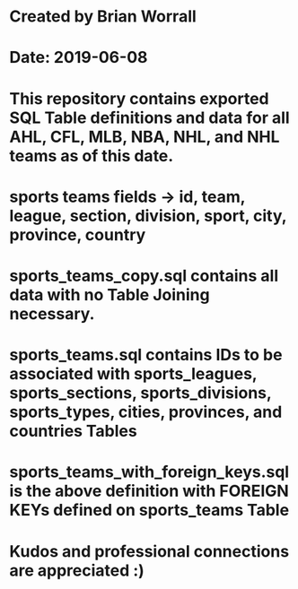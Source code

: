 # Created by Brian Worrall
# Date: 2019-06-08

# This repository contains exported SQL Table definitions and data for all AHL, CFL, MLB, NBA, NHL, and NHL teams as of this date.

# sports teams fields -> id, team, league, section, division, sport, city, province, country

# sports_teams_copy.sql contains all data with no Table Joining necessary.
# sports_teams.sql contains IDs to be associated with sports_leagues, sports_sections, sports_divisions, sports_types, cities, provinces, and countries Tables
# sports_teams_with_foreign_keys.sql is the above definition with FOREIGN KEYs defined on sports_teams Table

# Kudos and professional connections are appreciated :)
